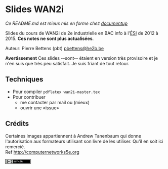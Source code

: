 # Slides WAN2i

*Ce README.md est mieux mis en forme chez [documentup](http://documentup.com/pbettens/wan2i-slides)*


Slides du cours de WAN2i de 2e industrielle en BAC info à 
l'[ÉSI](http://esi-bru.be) de 2012 à 2015. **Ces notes ne sont plus
actualisées**.

Auteur: Pierre Bettens (pbt) <pbettens@he2b.be>

**Avertissement** Ces slides --sont-- étaient en version très provisoire et je
n'en suis que très peu satisfait. Je suis friant de tout retour. 

## Techniques
* Pour compiler `pdflatex wan2i-master.tex`
* Pour contribuer
  - me contacter par mail ou (mieux)
  - ouvrir une «issue»

## Crédits

Certaines images appartiennent à Andrew Tanenbaum qui donne l'autorisation aux
formateurs utilisant son livre de les utiliser. Qu'il en soit ici remercié.  
Ref http://computernetworks5e.org

![CC-BY-SA](cc-by-sa.png)

